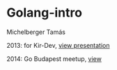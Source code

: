 Golang-intro
============

Michelberger Tamás

2013: for Kir-Dev, [view presentation][1]

2014: Go Budapest meetup, [view][2]

[1]: http://tmichel.github.io/golang-intro/2013/
[2]: http://go-talks.appspot.com/github.com/tmichel/golang-intro/2014/go-intro.slide
